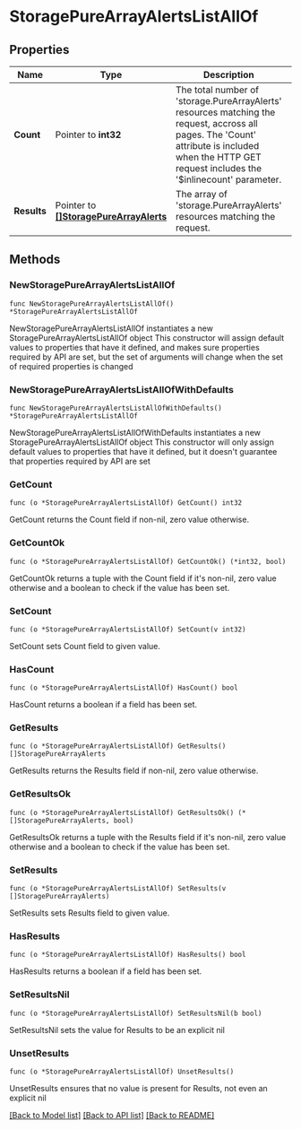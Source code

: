 # StoragePureArrayAlertsListAllOf

## Properties

Name | Type | Description | Notes
------------ | ------------- | ------------- | -------------
**Count** | Pointer to **int32** | The total number of &#39;storage.PureArrayAlerts&#39; resources matching the request, accross all pages. The &#39;Count&#39; attribute is included when the HTTP GET request includes the &#39;$inlinecount&#39; parameter. | [optional] 
**Results** | Pointer to [**[]StoragePureArrayAlerts**](StoragePureArrayAlerts.md) | The array of &#39;storage.PureArrayAlerts&#39; resources matching the request. | [optional] 

## Methods

### NewStoragePureArrayAlertsListAllOf

`func NewStoragePureArrayAlertsListAllOf() *StoragePureArrayAlertsListAllOf`

NewStoragePureArrayAlertsListAllOf instantiates a new StoragePureArrayAlertsListAllOf object
This constructor will assign default values to properties that have it defined,
and makes sure properties required by API are set, but the set of arguments
will change when the set of required properties is changed

### NewStoragePureArrayAlertsListAllOfWithDefaults

`func NewStoragePureArrayAlertsListAllOfWithDefaults() *StoragePureArrayAlertsListAllOf`

NewStoragePureArrayAlertsListAllOfWithDefaults instantiates a new StoragePureArrayAlertsListAllOf object
This constructor will only assign default values to properties that have it defined,
but it doesn't guarantee that properties required by API are set

### GetCount

`func (o *StoragePureArrayAlertsListAllOf) GetCount() int32`

GetCount returns the Count field if non-nil, zero value otherwise.

### GetCountOk

`func (o *StoragePureArrayAlertsListAllOf) GetCountOk() (*int32, bool)`

GetCountOk returns a tuple with the Count field if it's non-nil, zero value otherwise
and a boolean to check if the value has been set.

### SetCount

`func (o *StoragePureArrayAlertsListAllOf) SetCount(v int32)`

SetCount sets Count field to given value.

### HasCount

`func (o *StoragePureArrayAlertsListAllOf) HasCount() bool`

HasCount returns a boolean if a field has been set.

### GetResults

`func (o *StoragePureArrayAlertsListAllOf) GetResults() []StoragePureArrayAlerts`

GetResults returns the Results field if non-nil, zero value otherwise.

### GetResultsOk

`func (o *StoragePureArrayAlertsListAllOf) GetResultsOk() (*[]StoragePureArrayAlerts, bool)`

GetResultsOk returns a tuple with the Results field if it's non-nil, zero value otherwise
and a boolean to check if the value has been set.

### SetResults

`func (o *StoragePureArrayAlertsListAllOf) SetResults(v []StoragePureArrayAlerts)`

SetResults sets Results field to given value.

### HasResults

`func (o *StoragePureArrayAlertsListAllOf) HasResults() bool`

HasResults returns a boolean if a field has been set.

### SetResultsNil

`func (o *StoragePureArrayAlertsListAllOf) SetResultsNil(b bool)`

 SetResultsNil sets the value for Results to be an explicit nil

### UnsetResults
`func (o *StoragePureArrayAlertsListAllOf) UnsetResults()`

UnsetResults ensures that no value is present for Results, not even an explicit nil

[[Back to Model list]](../README.md#documentation-for-models) [[Back to API list]](../README.md#documentation-for-api-endpoints) [[Back to README]](../README.md)


